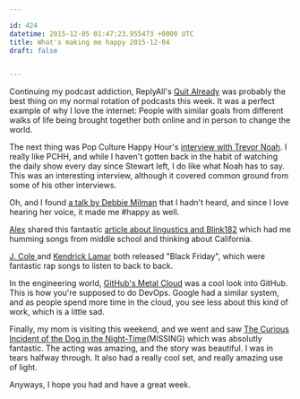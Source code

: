 ```yaml
---

id: 424
datetime: 2015-12-05 01:47:23.955473 +0000 UTC
title: What's making me happy 2015-12-04
draft: false


---
```


Continuing my podcast addiction, ReplyAll's [Quit Already](https://gimletmedia.com/episode/47-quit-already/) was probably the best thing on my normal rotation of podcasts this week. It was a perfect example of why I love the internet: People with similar goals from different walks of life being brought together both online and in person to change the world.

The next thing was Pop Culture Happy Hour's [interview with Trevor Noah](http://www.npr.org/sections/monkeysee/2015/11/27/457375043/pop-culture-happy-hour-a-conversation-with-trevor-noah). I really like PCHH, and while I haven't gotten back in the habit of watching the daily show every day since Stewart left, I do like what Noah has to say. This was an interesting interview, although it covered common ground from some of his other interviews.

Oh, and I found [a talk by Debbie Milman](https://creativemornings.com/podcast/episodes/debbie-millman) that I hadn't heard, and since I love hearing her voice, it made me #happy as well.

[Alex](http://alexkawas.com/) shared this fantastic [article about lingustics and Blink182](http://www.atlasobscura.com/articles/i-made-a-linguistics-professor-listen-to-a-blink-182-song-and-analyze-the-accent) which had me humming songs from middle school and thinking about California.

[J. Cole ](https://soundcloud.com/dreamvillerecords/j-cole-black-friday) and [Kendrick Lamar](https://soundcloud.com/topdawgent/kendrick-lamar-black-friday) both released "Black Friday", which were fantastic rap songs to listen to back to back.

In the engineering world, [GitHub's Metal Cloud](http://githubengineering.com/githubs-metal-cloud/) was a cool look into GitHub. This is how you're supposed to do DevOps. Google had a similar system, and as people spend more time in the cloud, you see less about this kind of work, which is a little sad.

Finally, my mom is visiting this weekend, and we went and saw [The Curious Incident of the Dog in the Night-Time](https://en.wikipedia.org/wiki/The_Curious_Incident_of_the_Dog_in_the_Night-Time_%!p(MISSING)lay%!)(MISSING) which was absolutly fantastic. The acting was amazing, and the story was beautiful. I was in tears halfway through. It also had a really cool set, and really amazing use of light.

Anyways, I hope you had and have a great week.

